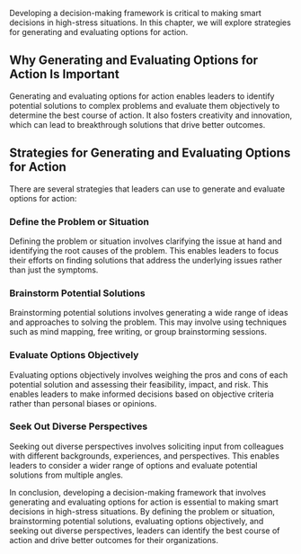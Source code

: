 
Developing a decision-making framework is critical to making smart decisions in high-stress situations. In this chapter, we will explore strategies for generating and evaluating options for action.

Why Generating and Evaluating Options for Action Is Important
-------------------------------------------------------------

Generating and evaluating options for action enables leaders to identify potential solutions to complex problems and evaluate them objectively to determine the best course of action. It also fosters creativity and innovation, which can lead to breakthrough solutions that drive better outcomes.

Strategies for Generating and Evaluating Options for Action
-----------------------------------------------------------

There are several strategies that leaders can use to generate and evaluate options for action:

### Define the Problem or Situation

Defining the problem or situation involves clarifying the issue at hand and identifying the root causes of the problem. This enables leaders to focus their efforts on finding solutions that address the underlying issues rather than just the symptoms.

### Brainstorm Potential Solutions

Brainstorming potential solutions involves generating a wide range of ideas and approaches to solving the problem. This may involve using techniques such as mind mapping, free writing, or group brainstorming sessions.

### Evaluate Options Objectively

Evaluating options objectively involves weighing the pros and cons of each potential solution and assessing their feasibility, impact, and risk. This enables leaders to make informed decisions based on objective criteria rather than personal biases or opinions.

### Seek Out Diverse Perspectives

Seeking out diverse perspectives involves soliciting input from colleagues with different backgrounds, experiences, and perspectives. This enables leaders to consider a wider range of options and evaluate potential solutions from multiple angles.

In conclusion, developing a decision-making framework that involves generating and evaluating options for action is essential to making smart decisions in high-stress situations. By defining the problem or situation, brainstorming potential solutions, evaluating options objectively, and seeking out diverse perspectives, leaders can identify the best course of action and drive better outcomes for their organizations.
